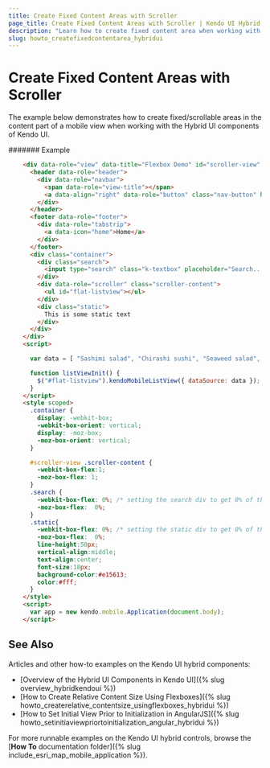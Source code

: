```yaml
---
title: Create Fixed Content Areas with Scroller
page_title: Create Fixed Content Areas with Scroller | Kendo UI Hybrid Components
description: "Learn how to create fixed content area when working with the Hybrid UI components of Kendo UI."
slug: howto_createfixedcontentarea_hybridui
---
```


# Create Fixed Content Areas with Scroller

The example below demonstrates how to create fixed/scrollable areas in the content part of a mobile view when working with the Hybrid UI components of Kendo UI.

####### Example

```html
    <div data-role="view" data-title="Flexbox Demo" id="scroller-view" data-init="listViewInit" data-stretch="true">
      <header data-role="header">
        <div data-role="navbar">
          <span data-role="view-title"></span>
          <a data-align="right" data-role="button" class="nav-button" href="#index">Index</a>
        </div>
      </header>
      <footer data-role="footer">
        <div data-role="tabstrip">
          <a data-icon="home">Home</a>
        </div>
      </footer>
      <div class="container">
        <div class="search">
          <input type="search" class="k-textbox" placeholder="Search..." />
        </div>
        <div data-role="scroller" class="scroller-content">
          <ul id="flat-listview"></ul>
        </div>
        <div class="static">
          This is some static text
        </div>
      </div>
    </div>
    <script>

      var data = [ "Sashimi salad", "Chirashi sushi", "Seaweed salad", "Edamame", "Miso soup", "Maguro", "Shake", "Shiromi", "Tekka maki", "Hosomaki Mix", "California rolls", "Seattle rolls", "Spicy Tuna rolls", "Ebi rolls", "Chicken Teriyaki", "Salmon Teriyaki", "Gohan", "Tori Katsu", "Yaki Udon", "Sashimi salad", "Chirashi sushi", "Seaweed salad", "Edamame", "Miso soup", "Maguro", "Shake", "Shiromi", "Tekka maki", "Hosomaki Mix", "California rolls", "Seattle rolls", "Spicy Tuna rolls", "Ebi rolls", "Chicken Teriyaki", "Salmon Teriyaki", "Gohan", "Tori Katsu", "Yaki Udon" ];

      function listViewInit() {
        $("#flat-listview").kendoMobileListView({ dataSource: data });
      }
    </script>
    <style scoped>
      .container {
        display: -webkit-box;
        -webkit-box-orient: vertical;
        display: -moz-box;
        -moz-box-orient: vertical;
      }

      #scroller-view .scroller-content {
        -webkit-box-flex:1;
        -moz-box-flex: 1;
      }
      .search {
        -webkit-box-flex: 0%; /* setting the search div to get 0% of the remaining window value  */
        -moz-box-flex:  0%;
      }
      .static{
        -webkit-box-flex: 0%; /* setting the static div to get 0% of the remaining window value  */
        -moz-box-flex:  0%;
        line-height:50px;
        vertical-align:middle;
        text-align:center;
        font-size:18px;
        background-color:#e15613;
        color:#fff;
      }
    </style>
    <script>
      var app = new kendo.mobile.Application(document.body);
    </script>
```

## See Also

Articles and other how-to examples on the Kendo UI hybrid components:

* [Overview of the Hybrid UI Components in Kendo UI]({% slug overview_hybridkendoui %})
* [How to Create Relative Content Size Using Flexboxes]({% slug howto_createrelative_contentsize_usingflexboxes_hybridui %})
* [How to Set Initial View Prior to Initialization in AngularJS]({% slug howto_setinitiaviewpriortoinitialization_angular_hybridui %})

For more runnable examples on the Kendo UI hybrid controls, browse the [**How To** documentation folder]({% slug include_esri_map_mobile_application %}).
